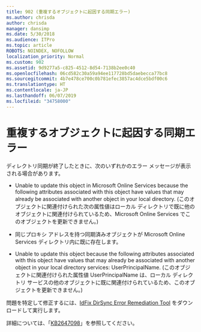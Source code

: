 ```yaml
---
title: 902 (重複するオブジェクトに起因する同期エラー)
ms.author: chrisda
author: chrisda
manager: dansimp
ms.date: 5/30/2018
ms.audience: ITPro
ms.topic: article
ROBOTS: NOINDEX, NOFOLLOW
localization_priority: Normal
ms.custom: 902
ms.assetid: 9d9277a5-c825-4512-8d54-7138b2ee0c40
ms.openlocfilehash: 06cd582c30a59a94ee117728bd5daebecca77bc8
ms.sourcegitcommit: 4b7e478ce700c0b781efec3857ac4dce5bdf00c6
ms.translationtype: HT
ms.contentlocale: ja-JP
ms.lasthandoff: 06/07/2019
ms.locfileid: "34758000"
---
```

# <a name="sync-errors-due-to-duplicate-objects"></a>重複するオブジェクトに起因する同期エラー

ディレクトリ同期が終了したときに、次のいずれかのエラー メッセージが表示される場合があります。

- Unable to update this object in Microsoft Online Services because the following attributes associated with this object have values that may already be associated with another object in your local directory. (このオブジェクトに関連付けられた次の属性値はローカル ディレクトリで既に他のオブジェクトに関連付けられているため、Microsoft Online Services でこのオブジェクトを更新できません。)

- 同じプロキシ アドレスを持つ同期済みオブジェクトが Microsoft Online Services ディレクトリ内に既に存在します。

- Unable to update this object because the following attributes associated with this object have values that may already be associated with another object in your local directory services: UserPrincipalName. (このオブジェクトに関連付けられた属性値 UserPrincipalName は、ローカル ディレクトリ サービスの他のオブジェクトに既に関連付けられているため、このオブジェクトを更新できません。)

問題を特定して修正するには、[IdFix DirSync Error Remediation Tool](https://www.microsoft.com/download/details.aspx?id=36832) をダウンロードして実行します。

詳細については、「[KB2647098](https://support.microsoft.com/help/2647098/duplicate-or-invalid-attributes-prevent-directory-synchronization-in-o)」を参照してください。
